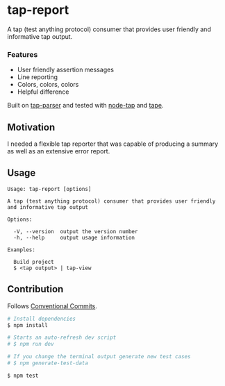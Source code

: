 # tap-report

A tap (test anything protocol) consumer that provides user friendly and informative tap output.

### Features

* User friendly assertion messages
* Line reporting
* Colors, colors, colors
* Helpful difference

Built on [tap-parser](https://github.com/tapjs/tap-parser) and tested with [node-tap](https://github.com/tapjs/node-tap) and [tape](https://github.com/substack/tape).

## Motivation

I needed a flexible tap reporter that was capable of producing a summary as well as an extensive error report.

## Usage

```
Usage: tap-report [options]

A tap (test anything protocol) consumer that provides user friendly and informative tap output

Options:

  -V, --version  output the version number
  -h, --help     output usage information

Examples:

  Build project
  $ <tap output> | tap-view
```

## Contribution

Follows [Conventional Commits](https://conventionalcommits.org/).

```sh
# Install dependencies
$ npm install

# Starts an auto-refresh dev script
# $ npm run dev

# If you change the terminal output generate new test cases
# $ npm generate-test-data

$ npm test
```
